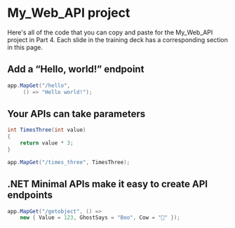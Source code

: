 # My_Web_API project

Here's all of the code that you can copy and paste for the My_Web_API project in Part 4. Each slide in the training deck has a corresponding section in this page.

## Add a “Hello, world!” endpoint

```c#
app.MapGet("/hello",
     () => "Hello world!");
```

## Your APIs can take parameters

```c#
int TimesThree(int value)
{
    return value * 3;
}

app.MapGet("/times_three", TimesThree);
```

## .NET Minimal APIs make it easy to create API endpoints

```c#
app.MapGet("/getobject", () =>
    new { Value = 123, GhostSays = "Boo", Cow = "🐄" });
```
